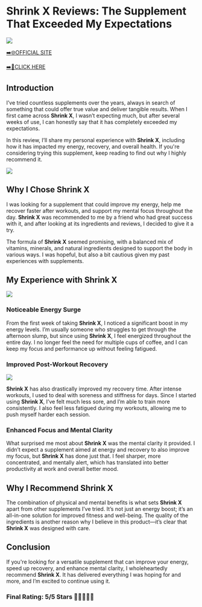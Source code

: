# **Shrink X Reviews**: The Supplement That Exceeded My Expectations

[![](https://static.vecteezy.com/system/resources/thumbnails/019/896/014/small/buy-now-gradient-button-with-cart-symbol-buy-now-illustration-png.png)](https://edetoop.top/lander/sugarpreland-1/shrinkx.html) 

[➡️🌐OFFICIAL SITE](https://edetoop.top/lander/sugarpreland-1/shrinkx.html) 

[➡️🔗CLICK HERE](https://edetoop.top/lander/sugarpreland-1/shrinkx.html) 


## Introduction

I’ve tried countless supplements over the years, always in search of something that could offer true value and deliver tangible results. When I first came across **Shrink X**, I wasn’t expecting much, but after several weeks of use, I can honestly say that it has completely exceeded my expectations.

In this review, I’ll share my personal experience with **Shrink X**, including how it has impacted my energy, recovery, and overall health. If you're considering trying this supplement, keep reading to find out why I highly recommend it.

[![](https://wallpapers.com/images/hd/red-order-now-button-udg4jcj4arvn8b0n-2.png)](https://edetoop.top/lander/sugarpreland-1/shrinkx.html)  

## Why I Chose **Shrink X**

I was looking for a supplement that could improve my energy, help me recover faster after workouts, and support my mental focus throughout the day. **Shrink X** was recommended to me by a friend who had great success with it, and after looking at its ingredients and reviews, I decided to give it a try.

The formula of **Shrink X** seemed promising, with a balanced mix of vitamins, minerals, and natural ingredients designed to support the body in various ways. I was hopeful, but also a bit cautious given my past experiences with supplements.

## My Experience with **Shrink X**

[![](https://static.vecteezy.com/system/resources/thumbnails/019/896/014/small/buy-now-gradient-button-with-cart-symbol-buy-now-illustration-png.png)](https://edetoop.top/lander/sugarpreland-1/shrinkx.html)

### Noticeable Energy Surge

From the first week of taking **Shrink X**, I noticed a significant boost in my energy levels. I’m usually someone who struggles to get through the afternoon slump, but since using **Shrink X**, I feel energized throughout the entire day. I no longer feel the need for multiple cups of coffee, and I can keep my focus and performance up without feeling fatigued.

### Improved Post-Workout Recovery

[![](https://wallpapers.com/images/hd/red-order-now-button-udg4jcj4arvn8b0n-2.png)](https://edetoop.top/lander/sugarpreland-1/shrinkx.html)  

**Shrink X** has also drastically improved my recovery time. After intense workouts, I used to deal with soreness and stiffness for days. Since I started using **Shrink X**, I’ve felt much less sore, and I’m able to train more consistently. I also feel less fatigued during my workouts, allowing me to push myself harder each session.

### Enhanced Focus and Mental Clarity

What surprised me most about **Shrink X** was the mental clarity it provided. I didn’t expect a supplement aimed at energy and recovery to also improve my focus, but **Shrink X** has done just that. I feel sharper, more concentrated, and mentally alert, which has translated into better productivity at work and overall better mood.

## Why I Recommend **Shrink X**

The combination of physical and mental benefits is what sets **Shrink X** apart from other supplements I’ve tried. It’s not just an energy boost; it’s an all-in-one solution for improved fitness and well-being. The quality of the ingredients is another reason why I believe in this product—it’s clear that **Shrink X** was designed with care.

## Conclusion

If you're looking for a versatile supplement that can improve your energy, speed up recovery, and enhance mental clarity, I wholeheartedly recommend **Shrink X**. It has delivered everything I was hoping for and more, and I’m excited to continue using it.

### Final Rating: 5/5 Stars 🌟🌟🌟🌟🌟
